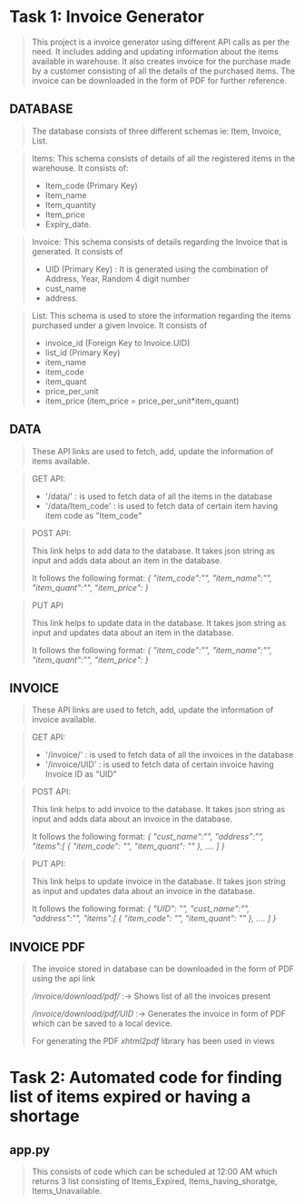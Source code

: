 # Task 1: Invoice Generator
>This project is a invoice generator using different API calls as per the need. It includes adding and updating information about the items available in warehouse. It also creates invoice for the purchase made by a customer consisting of all the details of the purchased items. The invoice can be downloaded in the form of PDF for further reference.
## DATABASE
>The database consists of three different schemas ie: Item, Invoice, List.

>Items: This schema consists of details of all the registered items in the warehouse. It consists of: 
>
> - Item_code (Primary Key)
> - Item_name 
> - Item_quantity
> - Item_price
> - Expiry_date.

>Invoice: This schema consists of details regarding the Invoice that is generated. It consists of 
>
> - UID (Primary Key) : It is generated using the combination of Address, Year, Random 4 digit number
> - cust_name
> - address.

>List: This schema is used to store the information regarding the items purchased under a given Invoice. It consists of 
> - invoice_id (Foreign Key to Invoice.UID)
> - list_id (Primary Key)
> - item_name
> - item_code
> - item_quant
> - price_per_unit
> - item_price (item_price = price_per_unit*item_quant)

## DATA
>These API links are used to fetch, add, update the information of items available.

> GET API: 
> - '/data/' : is used to fetch data of all the items in the database
> - '/data/Item_code' : is used to fetch data of certain item having item code as "Item_code"

> POST API:
> 
> This link helps to add data to the database. It takes json string as input and adds data about an item in the database.
>
>It follows the following format:
>*{
        "item_code":"",
        "item_name":"",
        "item_quant":"",
        "item_price":
   }*
   
> PUT API
> 
> This link helps to update data in the database. It takes json string as input and updates data about an item in the database.
>
>It follows the following format:
>*{
        "item_code":"",
        "item_name":"",
        "item_quant":"",
        "item_price":
      }*

## INVOICE
>These API links are used to fetch, add, update the information of invoice available.

> GET API: 
> - '/invoice/' : is used to fetch data of all the invoices in the database
> - '/invoice/UID' : is used to fetch data of certain invoice having Invoice ID as "UID"

> POST API:
>
> This link helps to add invoice to the database. It takes json string as input and adds data about an invoice in the database.
>
>It follows the following format:
>*{
        "cust_name":"",
        "address":"",
        "items":[
            { 
                "item_code": "", 
                "item_quant": ""
            }, 
            ....
        ]
    }*
    
> PUT API:
>
> This link helps to update invoice in the database. It takes json string as input and updates data about an invoice in the database.
>
>It follows the following format:
>*{
        "UID": "",
        "cust_name":"",
        "address":"",
        "items":[
            { 
                "item_code": "", 
                "item_quant": ""
            }, 
            ....
        ]
    }*
## INVOICE PDF
>The invoice stored in database can be downloaded in the form of PDF using the api link
>
>*/invoice/download/pdf/* :-> Shows list of all the invoices present
>
>*/invoice/download/pdf/UID* :-> Generates the invoice in form of PDF which can be saved to a local device.
>
>For generating the PDF *xhtml2pdf* library has been used in views


# Task 2: Automated code for finding list of items expired or having a shortage
## app.py
> This consists of code which can be scheduled at 12:00 AM which returns 3 list consisting of Items_Expired, Items_having_shoratge, Items_Unavailable.
